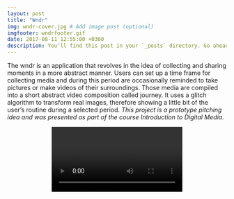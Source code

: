 ```yaml
---
layout: post
title: "Wndr"
img: wndr-cover.jpg # Add image post (optional)
imgfooter: wndrfooter.gif
date: 2017-08-11 12:55:00 +0300
description: You’ll find this post in your `_posts` directory. Go ahead and edit it and re-build the site to see your changes. # Add post description (optional)
---
```

	
The wndr is an application that revolves in the idea of collecting and sharing moments in a more abstract manner. Users can set up a time frame for collecting media and during this period are occasionally reminded to take pictures or make videos of their surroundings. Those media are compiled into a short abstract video composition called journey. It uses a glitch algorithm to transform real images, therefore showing a little bit of the user’s routine during a selected period. 
<i>This project is a prototype pitching idea and was presented as part of the course Introduction to Digital Media.</i>

<div align="center">
	<video controls autoplay>
<video src="../assets/video/animat2.mp4" poster="../assets/video/wndrposter.png" width="400" height="711"></video>
</div>


 

